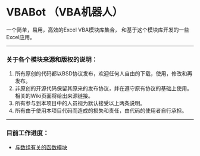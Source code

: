 # VBABot （VBA机器人） 

一个简单，易用，高效的Excel VBA模块库集合， 和基于这个模块库开发的一些Excel应用。

------------------
### 关于各个模块来源和版权的说明：
1. 所有原创的代码都以BSD协议发布，欢迎任何人自由的下载，使用，修改和再发布。
2. 非原创的开源代码保留其原来的发布协议，并在遵守原有协议的基础上使用。相关的Wiki页面将给出来源链接。
3. 所有参与到本项目中的人员视为默认接受以上两条说明。
4. 所有由于使用本项目代码而造成的损失和责任，由代码的使用者自行承担。

------------------
### 目前工作进度：
+ [与数组有关的函数模块](https://github.com/FreeTeam/VBABot/wiki/VBA-%E4%B8%AD%E7%9A%84%E6%95%B0%E7%BB%84)
